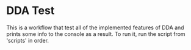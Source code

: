# DDA Test

This is a workflow that test all of the implemented features of DDA and prints
some info to the console as a result. To run it, run the script from 'scripts'
in order.